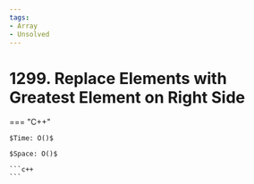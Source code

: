 ```yaml
---
tags:
- Array
- Unsolved
---
```



# 1299. Replace Elements with Greatest Element on Right Side

=== "C++"

    $Time: O()$

    $Space: O()$

    ```c++
    ```